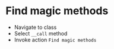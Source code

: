 # Find magic methods

- Navigate to class
- Select `__call` method
- Invoke action `Find magic methods`

